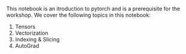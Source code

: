 This notebook is an itroduction to pytorch and is a prerequisite for the workshop. We cover the following topics in this notebook:
1. Tensors
2. Vectorization
3. Indexing & Slicing
4. AutoGrad